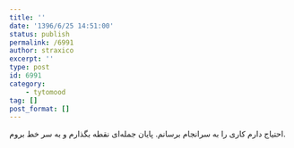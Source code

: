```yaml
---
title: ''
date: '1396/6/25 14:51:00'
status: publish
permalink: /6991
author: straxico
excerpt: ''
type: post
id: 6991
category:
    - tytomood
tag: []
post_format: []
---
```

‏احتیاج دارم کاری را به سرانجام برسانم. پایان جمله‌ای نقطه بگذارم و به سر خط بروم.